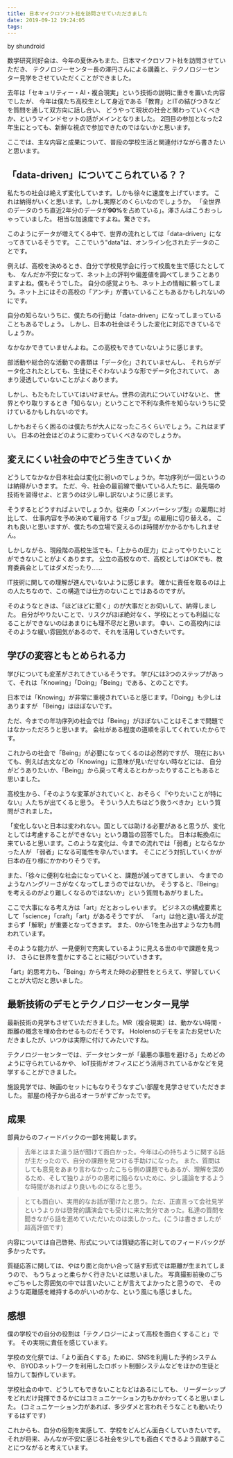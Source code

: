 ```yaml
---
title: 日本マイクロソフト社を訪問させていただきました
date: 2019-09-12 19:24:05
tags:
---
```


by shundroid

数学研究同好会は、今年の夏休みもまた、日本マイクロソフト社を訪問させていただき、
テクノロジーセンター長の澤円さんによる講義と、テクノロジーセンター見学をさせていただくことができました。

去年は「セキュリティー・AI・複合現実」という技術の説明に重きを置いた内容でしたが、
今年は僕たち高校生として身近である「教育」とITの結びつきなどを質問を通して双方向に話し合い、
どうやって現状の社会と関わっていくべきか、というマインドセットの話がメインとなりました。
2回目の参加となった2年生にとっても、新鮮な視点で参加できたのではないかと思います。

ここでは、主な内容と成果について、普段の学校生活と関連付けながら書きたいと思います。

## 「data-driven」についてこられている？？

私たちの社会は絶えず変化しています。しかも徐々に速度を上げています。
これは納得がいくと思います。しかし実際どのくらいなのでしょうか。
「全世界のデータのうち直近2年分のデータが<strong>90%</strong>を占めている」。澤さんはこうおっしゃっていました。
相当な加速度ですよね。驚きです。

このようにデータが増えてくる中で、世界の流れとしては「data-driven」になってきているそうです。
ここでいう"data"は、オンライン化されたデータのことです。

例えば、高校を決めるとき、自分で学校見学会に行って校風を生で感じたとしても、
なんだか不安になって、ネット上の評判や偏差値を調べてしまうことありますよね。僕もそうでした。
自分の感覚よりも、ネット上の情報に頼ってしまう。ネット上にはその高校の「アンチ」が書いていることもあるかもしれないのにです。

自分の知らないうちに、僕たちの行動は「data-driven」になってしまっていることもあるでしょう。
しかし、日本の社会はそうした変化に対応できているでしょうか。

なかなかできていませんよね。この高校もできていないように感じます。

部活動や総合的な活動での書類は「データ化」されていませんし、
それらがデータ化されたとしても、生徒にそぐわないような形でデータ化されていて、
あまり浸透していないことがよくあります。

しかし、もたもたしていてはいけません。世界の流れについていけないと、
世界とやり取りするとき「知らない」ということで不利な条件を知らないうちに受けているかもしれないのです。

しかもおそらく困るのは僕たちが大人になったころくらいでしょう。これはまずい。
日本の社会はどのように変わっていくべきなのでしょうか。

## 変えにくい社会の中でどう生きていくか

どうしてなかなか日本社会は変化に弱いのでしょうか。年功序列が一因というのは納得がいきます。
ただ、今、社会の最前線で働いている人たちに、最先端の技術を習得せよ、と言うのは少し申し訳ないように感じます。

そうするとどうすればよいでしょうか。従来の「メンバーシップ型」の雇用に対比して、
仕事内容を予め決めて雇用する「ジョブ型」の雇用に切り替える。
これも良いと思いますが、僕たちの立場で変えるのは時間がかかるかもしれません。

しかしながら、現段階の高校生活でも、「上からの圧力」によってやりたいことができないことがよくあります。
公立の高校なので、高校としてはOKでも、教育委員会としてはダメだったり……

IT技術に関しての理解が進んでいないように感じます。
確かに責任を取るのは上の人たちなので、この構造では仕方のないことではあるのですが。

そのようなときは、「ほどほどに聞く」のが大事だとお伺いして、納得しました。
自分がやりたいことで、リスクがほぼ絶対なく、学校にとっても利益になることができないのはあまりにも理不尽だと思います。
幸い、この高校内にはそのような緩い雰囲気があるので、それを活用していきたいです。

## 学びの変容ともとめられる力

学びについても変革がされてきているそうです。
学びには3つのステップがあって、それは「Knowing」「Doing」「Being」である、とのことです。

日本では「Knowing」が非常に重視されていると感じます。「Doing」も少しはありますが
「Being」はほぼないです。

ただ、今までの年功序列の社会では「Being」がほぼないことはそこまで問題ではなかっただろうと思います。
会社がある程度の道順を示してくれていたからです。

これからの社会で「Being」が必要になってくるのは必然的ですが、
現在においても、例えば古文などの「Knowing」に意味が見いだせない時などには、
自分がどうありたいか、「Being」から戻って考えるとわかったりすることもあると思いました。


高校生から、「そのような変革がされていくと、おそらく『やりたいことが特にない』人たちが出てくると思う。
そういう人たちはどう救うべきか」という質問がされました。

「変化しないと日本は変われない。国としては助ける必要があると思うが、変化としては考慮することができない」という趣旨の回答でした。
日本は転換点に来ていると思います。このような変化は、今までの流れでは「弱者」とならなかった人が
「弱者」になる可能性を孕んでいます。
そこにどう対抗していくかが日本の在り様にかかわりそうです。

また、「徐々に便利な社会になっていくと、課題が減ってきてしまい、
今までのようなハングリーさがなくなってしまうのではないか。
そうすると、『Being』を考えるのがより難しくなるのではないか」という質問もあがりました。

ここで大事になる考え方は「art」だとおっしゃいます。
ビジネスの構成要素として「science」「craft」「art」があるそうですが、
「art」は他と違い答えが定まらず「解釈」が重要となってきます。
また、0から1を生み出すような力も問われています。

そのような能力が、一見便利で充実しているように見える世の中で課題を見つけ、
さらに世界を豊かにすることに結びついていきます。

「art」的思考力も、「Being」から考えた時の必要性をとらえて、学習していくことが大切だと思いました。

## 最新技術のデモとテクノロジーセンター見学

最新技術の見学もさせていただきました。MR（複合現実）は、動かない時間・距離の概念を埋め合わせるものだそうです。
Hololensのデモをまたお見せいただきましたが、いつかは実際に付けてみたいですね。

テクノロジーセンターでは、データセンターが「最悪の事態を避ける」ためどのように守られているかや、
IoT技術がオフィスにどう活用されているかなどを見学することができました。

施設見学では、映画のセットにもなりそうなすごい部屋を見学させていただきました。
部屋の椅子から出るオーラがすごかったです。

## 成果

部員からのフィードバックの一部を掲載します。

> 去年とはまた違う話が聞けて面白かった。今年は心の持ちように関する話が主だったので、自分の課題を見つける手助けになった。
> また、質問はしても意見をあまり言わなかったこちら側の課題でもあるが、理解を深めるため、そして独りよがりの思考に陥らないために、少し議論をするような時間があればより良いものになると思う。

> とても面白い、実用的なお話が聞けたと思う。ただ、正直言って会社見学というよりかは啓発的講演会でも受けに来た気分であった。私達の質問を聞きながら話を進めていただいたのは楽しかった。(こうは書きましたが超高評価です)  

内容については自己啓発、形式については質疑応答に対してのフィードバックが多かったです。

質疑応答に関しては、やはり面と向かい合って話す形式では距離が生まれてしまうので、
もうちょっと柔らかく行きたいとは思いました。
写真撮影前後のごちゃごちゃした雰囲気の中では言いたいことが言えてよかったと思うので、
そのような距離感を維持するのがいいのかな、という風にも感じました。


## 感想

僕の学校での自分の役割は「テクノロジーによって高校を面白くすること」です。
その実現に責任を感じています。

学校の文化祭では、「より面白くする」ために、SNSを利用した予約システムや、
BYODネットワークを利用したロボット制御システムなどをほかの生徒と協力して製作しています。

学校社会の中で、どうしてもできないことなどはあるにしても、
リーダーシップをどれだけ発揮できるかにはコミュニケーション力もかかわってくると思いました。
(コミュニケーション力があれば、多少ダメと言われそうなことも動いたりするはずです)

これからも、自分の役割を実感して、学校をどんどん面白くしていきたいです。
それが将来、みんなが不安に感じる社会を少しでも面白くできるよう貢献することにつながると考えています。
